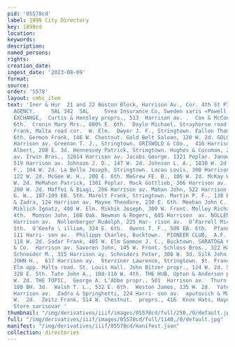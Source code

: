 ```yaml
---
pid: '05578cd'
label: 1899 City Directory
key: 1899cd
location: 
keywords: 
description: 
named_persons: 
rights: 
creation_date: 
ingest_date: '2023-08-09'
format: 
source: 
order: '5578'
layout: cmhc_item
text: 'Iner & Hur  21 and 22 Boston Block, Harrison Av., Cor. 4th St PIONEER INSURANCE
  AGENCY.     SAL 342  SAL     Svea Insurance Co, Sweden saris «Powell & Smith, Agts,  COURT
  EXCHANGE,  Curtis & Hensley proprs., 513  Harrison av. .  Cox & McConnell, 104 E.
  6th.  Cronin Mary Mrs., 800% E. 6th.  Doyle Michael, Strayhorse road head FE. 5th.  Dusche
  Frank, Malta road cor.  W. Elm.  Dwyer J. F., Stringtown. Fallon Thomas, 826 E.
  6th. Germon Frank, 146 W. Chestnut. Gold Belt Saloon, 120 W. 2d. GOLOB JOE,  101-103-105
  Harrison av. Greenan T. J., Stringtown. GRISWOLD & COo.,  416 Harrison av.  Hahnewald
  Albert, 208 E. 3d. Hennessey Patrick, Stringtown. Hughes & Cocoman, 200 Harri- son
  av. Irwin Bros., 32014 Harrison av. Jacobs George. 1321 Poplar. Janowitz Goulder,
  519 Harrison av. Johnson J. D., 147 W. 2d. Johnson L. A., 1830 W. 2d. Koeller C.
  F., 104 W. 2d. La Belle Joseph, Stringtown. Lacau Louis, 300 Harrison av. Loeb Ben,
  122 W. 2d. McGee W. H., 200 E. 6th. MeGrew FE. B., 106 W. 2d. McKay Walter G., 144
  W. 2d. MeMahon Patrick, 1301 Poplar. Mack Gottlieb, 306 Harrison av. Madigan & Rice,
  200 W. 2d. Maffei & Biagi, 206 Harrison av. Mahan John, 522 Harrison av. Markley
  G. W., 107-109 EB. 5th. Marolt Frank, Stringtown. Martin P. F., 138 E. 5th. Martin
  & Zadra, 124 Harrison av. Mayne Theodore, 230 E. 6th. Meehan John C., 134 E. 6th.
  Miklich Ignatz, 400 W. Elm. Mikhik Joseph, 300 W. Front. Molloy Richard, 423 E.
  4th.  Monson John, 108 Oak. Newman & Rogers, 605 Harrison  av. NOLLENBERGER CARL,  603
  Harrison av.  Nollenberger Rudolph, 225 Har- rison av.  O’Farrell Michael, 632 E.
  5th.  O’Keefe \ illiam, 324 E. 6th.  Owens T. F., 500 EB. 6th.  Pfannenschmid Fred,
  111 Harri- son av.  Philipps Charles, Bucktown.  PIONEER CLUB,  A.F. Grundel propr.,
  118 W. 2d. Sadar Frank, 405 W. Elm Sammon J. C., Bucktown. SARATOGA CLUB,  Griswold
  & Co.  Harrison av. Savoren John, 145 W. Front. Schloss Bros., 322 Harrison av.
  Schneider M., 315 Harrison ay. Schniders Peter, 300 W. 3d. Silk John, 700 E. 6th.  SNELL
  JOHN H.,  617 Harrison ay.  Sterziner Lawrence, Stringtown. St. Francis & Gervez,
  Elm opp. Malta road. St. Louis Hall. John Bitzer propr., 124 W. 2d. Sweeney Edward,
  328 E. 5th. Tate John A., 108-110 W. 4th. THE HUB, Upton & Anderson proprs., 116
  W. 2d. THE TOPIC,  George A. L’Abbe propr., 501  Harrison av.  Thurn & Johnson,
  108 BH. 3d.  Walsh T. L., 532 E. 6th.  Weston James, 135 W. 2d.  Yates S. R., 512
  Harrison av.  Zadra & Springhetti, 224 Harri- son av.  aputovich & Martinelli, 114
  W.  2d.  Zeitz Frank, 514 W. Chestnut.  proprs., 416  Knox Hats, Hayden’s Clothing
  Store sarisouar '
thumbnail: "/img/derivatives/iiif/images/05578cd/full/250,/0/default.jpg"
full: "/img/derivatives/iiif/images/05578cd/full/1140,/0/default.jpg"
manifest: "/img/derivatives/iiif/05578cd/manifest.json"
collection: directories
---
```

